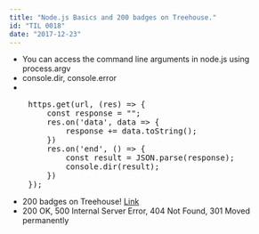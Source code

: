 ```yaml
---
title: "Node.js Basics and 200 badges on Treehouse."
id: "TIL 0018"
date: "2017-12-23"
---
```


* You can access the command line arguments in node.js using process.argv
* console.dir, console.error
* 
<pre>
    https.get(url, (res) => {
        const response = "";
        res.on('data', data => {
            response += data.toString();
        })
        res.on('end', () => {
            const result = JSON.parse(response);
            console.dir(result);
        })
    });
</pre>
* 200 badges on Treehouse! [Link](https://teamtreehouse.com/nicholaspretorius)
* 200 OK, 500 Internal Server Error, 404 Not Found, 301 Moved permanently
